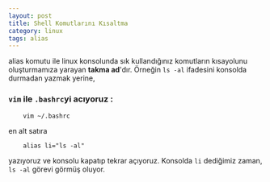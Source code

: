 ```yaml
---
layout: post
title: Shell Komutlarını Kısaltma
category: linux
tags: alias
---
```


alias komutu ile linux konsolunda sık kullandığınız komutların kısayolunu oluşturmamıza yarayan **takma ad**'dır. Örneğin `ls -al` ifadesini konsolda durmadan yazmak yerine,  

### `vim` ile `.bashrc`yi acıyoruz :

        vim ~/.bashrc
	
en alt satıra 

        alias li="ls -al"

yazıyoruz ve konsolu kapatıp tekrar açıyoruz. Konsolda `li` dediğimiz zaman, `ls -al` görevi görmüş oluyor.

